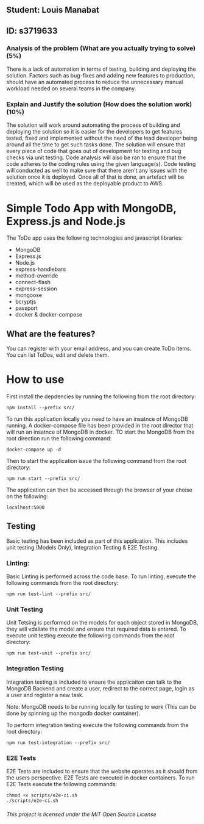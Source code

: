 ## Student: Louis Manabat
## ID: s3719633

### Analysis of the problem (What are you actually trying to solve) (5%)
There is a lack of automation in terms of testing, building and deploying the solution. Factors such as bug-fixes and adding new features to production, should have an automated process to reduce the unnecessary manual workload needed on several teams in the company.

### Explain and Justify the solution (How does the solution work) (10%)
The solution will work around automating the process of building and deploying the solution so it is easier for the developers to get features tested, fixed and implemented without the need of the lead developer being around all the time to get such tasks done. The solution will ensure that every piece of code that goes out of development for testing and bug checks via unit testing. Code analysis will also be ran to ensure that the code adheres to the coding rules using the given language(s). Code testing will conducted as well to make sure that there aren't any issues with the solution once it is deployed. Once all of that is done, an artefact will be created, which will be used as the deployable product to AWS.



# Simple Todo App with MongoDB, Express.js and Node.js
The ToDo app uses the following technologies and javascript libraries:
* MongoDB
* Express.js
* Node.js
* express-handlebars
* method-override
* connect-flash
* express-session
* mongoose
* bcryptjs
* passport
* docker & docker-compose

## What are the features?
You can register with your email address, and you can create ToDo items. You can list ToDos, edit and delete them. 

# How to use
First install the depdencies by running the following from the root directory:

```
npm install --prefix src/
```

To run this application locally you need to have an insatnce of MongoDB running. A docker-compose file has been provided in the root director that will run an insatnce of MongoDB in docker. TO start the MongoDB from the root direction run the following command:

```
docker-compose up -d
```

Then to start the application issue the following command from the root directory:
```
npm run start --prefix src/
```

The application can then be accessed through the browser of your choise on the following:

```
localhost:5000
```

## Testing

Basic testing has been included as part of this application. This includes unit testing (Models Only), Integration Testing & E2E Testing.

### Linting:
Basic Linting is performed across the code base. To run linting, execute the following commands from the root directory:

```
npm run test-lint --prefix src/
```

### Unit Testing
Unit Tetsing is performed on the models for each object stored in MongoDB, they will vdaliate the model and ensure that required data is entered. To execute unit testing execute the following commands from the root directory:

```
npm run test-unit --prefix src/
```

### Integration Testing
Integration testing is included to ensure the applicaiton can talk to the MongoDB Backend and create a user, redirect to the correct page, login as a user and register a new task. 

Note: MongoDB needs to be running locally for testing to work (This can be done by spinning up the mongodb docker container).

To perform integration testing execute the following commands from the root directory:

```
npm run test-integration --prefix src/
```

### E2E Tests
E2E Tests are included to ensure that the website operates as it should from the users perspective. E2E Tests are executed in docker containers. To run E2E Tests execute the following commands:

```
chmod +x scripts/e2e-ci.sh
./scripts/e2e-ci.sh
```


###### This project is licensed under the MIT Open Source License